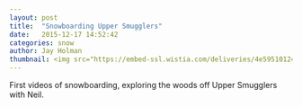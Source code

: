 ```yaml
---
layout: post
title:  "Snowboarding Upper Smugglers"
date:   2015-12-17 14:52:42
categories: snow
author: Jay Holman
thumbnail: <img src="https://embed-ssl.wistia.com/deliveries/4e595101247a27b735a082e691629d16b4bb46a9.jpg?image_play_button=true&image_play_button_color=7b796ae0&image_crop_resized=450x253" alt="Stowe Snowboarding" width="75%" height="75%" /></a>
---
```

First videos of snowboarding, exploring the woods off Upper Smugglers with Neil.
<div>
<script charset="ISO-8859-1" src="//fast.wistia.com/assets/external/E-v1.js" async></script><div class="wistia_responsive_padding" style="padding:56.25% 0 28px 0;position:relative;"><div class="wistia_responsive_wrapper" style="height:100%;left:0;position:absolute;top:0;width:100%;"><div class="wistia_embed wistia_async_x8limh6a4b videoFoam=true" style="height:100%;width:100%">&nbsp;</div></div></div>
</div>
